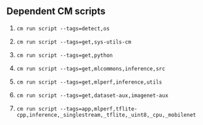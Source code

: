 
## Dependent CM scripts



1.  `cm run script --tags=detect,os`


2.  `cm run script --tags=get,sys-utils-cm`


3.  `cm run script --tags=get,python`


4.  `cm run script --tags=get,mlcommons,inference,src`


5.  `cm run script --tags=get,mlperf,inference,utils`


6.  `cm run script --tags=get,dataset-aux,imagenet-aux`


7.  `cm run script --tags=app,mlperf,tflite-cpp,inference,_singlestream,_tflite,_uint8,_cpu,_mobilenet`
